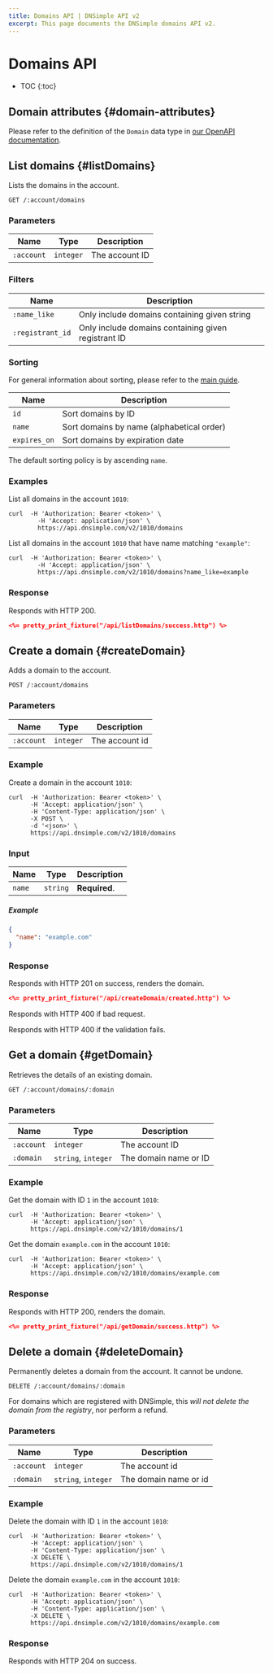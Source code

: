 ```yaml
---
title: Domains API | DNSimple API v2
excerpt: This page documents the DNSimple domains API v2.
---
```


# Domains API

* TOC
{:toc}


## Domain attributes {#domain-attributes}

Please refer to the definition of the `Domain` data type in [our OpenAPI documentation](/v2/openapi.yml).


## List domains {#listDomains}

Lists the domains in the account.

~~~
GET /:account/domains
~~~

### Parameters

Name | Type | Description
-----|------|------------
`:account` | `integer` | The account ID

### Filters

Name | Description
-----|------------
`:name_like` | Only include domains containing given string
`:registrant_id` | Only include domains containing given registrant ID

### Sorting

For general information about sorting, please refer to the [main guide](/v2/#sorting).

Name | Description
-----|------------
`id` | Sort domains by ID
`name` | Sort domains by name (alphabetical order)
`expires_on` | Sort domains by expiration date

The default sorting policy is by ascending `name`.

### Examples

List all domains in the account `1010`:

~~~shell
curl  -H 'Authorization: Bearer <token>' \
        -H 'Accept: application/json' \
        https://api.dnsimple.com/v2/1010/domains
~~~

List all domains in the account `1010` that have name matching `"example"`:

~~~shell
curl  -H 'Authorization: Bearer <token>' \
        -H 'Accept: application/json' \
        https://api.dnsimple.com/v2/1010/domains?name_like=example
~~~

### Response

Responds with HTTP 200.

~~~json
<%= pretty_print_fixture("/api/listDomains/success.http") %>
~~~


## Create a domain {#createDomain}

Adds a domain to the account.

~~~
POST /:account/domains
~~~

### Parameters

Name | Type | Description
-----|------|------------
`:account` | `integer` | The account id

### Example

Create a domain in the account `1010`:

~~~
curl  -H 'Authorization: Bearer <token>' \
      -H 'Accept: application/json' \
      -H 'Content-Type: application/json' \
      -X POST \
      -d '<json>' \
      https://api.dnsimple.com/v2/1010/domains
~~~

### Input

Name | Type | Description
-----|------|------------
`name` | `string` | **Required**.

##### Example

~~~json
{
  "name": "example.com"
}
~~~

### Response

Responds with HTTP 201 on success, renders the domain.

~~~json
<%= pretty_print_fixture("/api/createDomain/created.http") %>
~~~

Responds with HTTP 400 if bad request.

Responds with HTTP 400 if the validation fails.


## Get a domain {#getDomain}

Retrieves the details of an existing domain.

~~~
GET /:account/domains/:domain
~~~

### Parameters

Name | Type | Description
-----|------|------------
`:account` | `integer` | The account ID
`:domain` | `string`, `integer` | The domain name or ID

### Example

Get the domain with ID `1` in the account `1010`:

    curl  -H 'Authorization: Bearer <token>' \
          -H 'Accept: application/json' \
          https://api.dnsimple.com/v2/1010/domains/1

Get the domain `example.com` in the account `1010`:

    curl  -H 'Authorization: Bearer <token>' \
          -H 'Accept: application/json' \
          https://api.dnsimple.com/v2/1010/domains/example.com

### Response

Responds with HTTP 200, renders the domain.

~~~json
<%= pretty_print_fixture("/api/getDomain/success.http") %>
~~~


## Delete a domain {#deleteDomain}

Permanently deletes a domain from the account. It cannot be undone.

~~~
DELETE /:account/domains/:domain
~~~

For domains which are registered with DNSimple, this *will not delete the domain from the registry*, nor perform a refund.

### Parameters

Name | Type | Description
-----|------|------------
`:account` | `integer` | The account id
`:domain` | `string`, `integer` | The domain name or id

### Example

Delete the domain with ID `1` in the account `1010`:

    curl  -H 'Authorization: Bearer <token>' \
          -H 'Accept: application/json' \
          -H 'Content-Type: application/json' \
          -X DELETE \
          https://api.dnsimple.com/v2/1010/domains/1

Delete the domain `example.com` in the account `1010`:

    curl  -H 'Authorization: Bearer <token>' \
          -H 'Accept: application/json' \
          -H 'Content-Type: application/json' \
          -X DELETE \
          https://api.dnsimple.com/v2/1010/domains/example.com

### Response

Responds with HTTP 204 on success.
